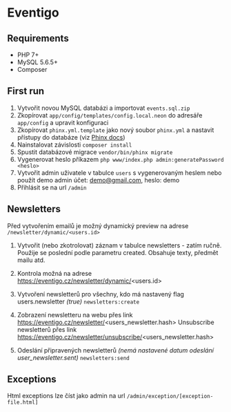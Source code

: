 # Eventigo

## Requirements

- PHP 7+
- MySQL 5.6.5+
- Composer

## First run

1. Vytvořit novou MySQL databázi a importovat `events.sql.zip`
2. Zkopírovat `app/config/templates/config.local.neon` do adresáře `app/config` a upravit konfiguraci
3. Zkopírovat `phinx.yml.template` jako nový soubor `phinx.yml` a nastavit přístupy do databáze (viz [Phinx docs](http://docs.phinx.org/en/latest/configuration.html))
4. Nainstalovat závislosti `composer install` 
5. Spustit databázové migrace `vendor/bin/phinx migrate`
6. Vygenerovat heslo příkazem `php www/index.php admin:generatePassword <heslo>`
7. Vytvořit admin uživatele v tabulce `users` s vygenerovaným heslem nebo použít demo admin účet: demo@gmail.com, heslo: demo
8. Přihlásit se na url `/admin`


## Newsletters

Před vytvořením emailů je možný dynamický preview na adrese `/newsletter/dynamic/<users.id>`

1. Vytvořit (nebo zkotrolovat) záznam v tabulce newsletters - zatím ručně. Použije se poslední podle parametru created. Obsahuje texty, předmět mailu atd.

2. Kontrola možná na adrese https://eventigo.cz/newsletter/dynamic/<users.id>

3. Vytvoření newsletterů pro všechny, kdo má nastavený flag users.newsletter _(true)_
`
newsletters:create
`  

4. Zobrazení newsletteru na webu přes link https://eventigo.cz/newsletter/<users_newsletter.hash>
Unsubscribe newsletterů přes link https://eventigo.cz/newsletter/unsubscribe/<users_newsletter.hash>  
    
5. Odeslání připravených newsletterů _(nemá nastavené datum odeslání user_newsletter.sent)_
`
newsletters:send
`

## Exceptions

Html exceptions lze číst jako admin na url `/admin/exception/[exception-file.html]`

